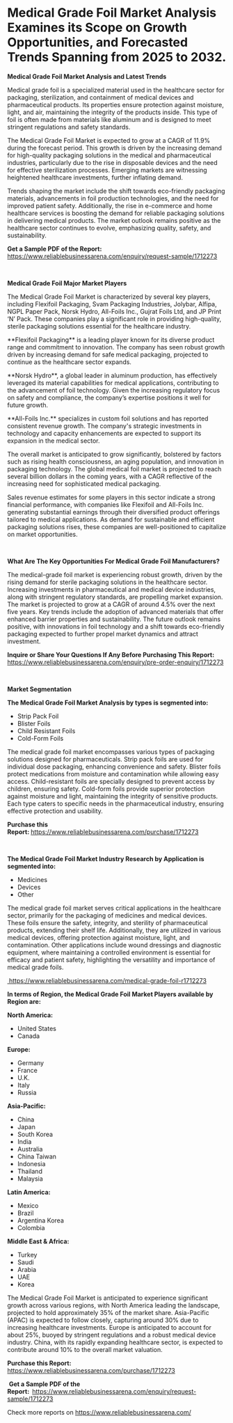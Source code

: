 <p><h1>Medical Grade Foil Market Analysis Examines its Scope on Growth Opportunities, and Forecasted Trends Spanning from 2025 to 2032.</h1></p><p><strong>Medical Grade Foil Market Analysis and Latest Trends</strong></p>
<p><p>Medical grade foil is a specialized material used in the healthcare sector for packaging, sterilization, and containment of medical devices and pharmaceutical products. Its properties ensure protection against moisture, light, and air, maintaining the integrity of the products inside. This type of foil is often made from materials like aluminum and is designed to meet stringent regulations and safety standards.</p><p>The Medical Grade Foil Market is expected to grow at a CAGR of 11.9% during the forecast period. This growth is driven by the increasing demand for high-quality packaging solutions in the medical and pharmaceutical industries, particularly due to the rise in disposable devices and the need for effective sterilization processes. Emerging markets are witnessing heightened healthcare investments, further inflating demand. </p><p>Trends shaping the market include the shift towards eco-friendly packaging materials, advancements in foil production technologies, and the need for improved patient safety. Additionally, the rise in e-commerce and home healthcare services is boosting the demand for reliable packaging solutions in delivering medical products. The market outlook remains positive as the healthcare sector continues to evolve, emphasizing quality, safety, and sustainability.</p></p>
<p><strong>Get a Sample PDF of the Report:&nbsp;</strong> <a href="https://www.reliablebusinessarena.com/enquiry/request-sample/1712273?utm_campaign=1912&utm_medium=2&utm_source=Github&utm_content=ia&utm_term=11012025&utm_id=medical-grade-foil">https://www.reliablebusinessarena.com/enquiry/request-sample/1712273</a></p>
<p>&nbsp;</p>
<p><strong>Medical Grade Foil Major Market Players</strong></p>
<p><p>The Medical Grade Foil Market is characterized by several key players, including Flexifoil Packaging, Svam Packaging Industries, Jolybar, Alfipa, NGPL Paper Pack, Norsk Hydro, All-Foils Inc., Gujrat Foils Ltd, and JP Print ‘N’ Pack. These companies play a significant role in providing high-quality, sterile packaging solutions essential for the healthcare industry.</p><p>**Flexifoil Packaging** is a leading player known for its diverse product range and commitment to innovation. The company has seen robust growth driven by increasing demand for safe medical packaging, projected to continue as the healthcare sector expands. </p><p>**Norsk Hydro**, a global leader in aluminum production, has effectively leveraged its material capabilities for medical applications, contributing to the advancement of foil technology. Given the increasing regulatory focus on safety and compliance, the company’s expertise positions it well for future growth.</p><p>**All-Foils Inc.** specializes in custom foil solutions and has reported consistent revenue growth. The company's strategic investments in technology and capacity enhancements are expected to support its expansion in the medical sector.</p><p>The overall market is anticipated to grow significantly, bolstered by factors such as rising health consciousness, an aging population, and innovation in packaging technology. The global medical foil market is projected to reach several billion dollars in the coming years, with a CAGR reflective of the increasing need for sophisticated medical packaging.</p><p>Sales revenue estimates for some players in this sector indicate a strong financial performance, with companies like Flexifoil and All-Foils Inc. generating substantial earnings through their diversified product offerings tailored to medical applications. As demand for sustainable and efficient packaging solutions rises, these companies are well-positioned to capitalize on market opportunities.</p></p>
<p>&nbsp;</p>
<p><strong>What Are The Key Opportunities For Medical Grade Foil Manufacturers?</strong></p>
<p><p>The medical-grade foil market is experiencing robust growth, driven by the rising demand for sterile packaging solutions in the healthcare sector. Increasing investments in pharmaceutical and medical device industries, along with stringent regulatory standards, are propelling market expansion. The market is projected to grow at a CAGR of around 4.5% over the next five years. Key trends include the adoption of advanced materials that offer enhanced barrier properties and sustainability. The future outlook remains positive, with innovations in foil technology and a shift towards eco-friendly packaging expected to further propel market dynamics and attract investment.</p></p>
<p><strong>Inquire or Share Your Questions If Any Before Purchasing This Report:</strong> <a href="https://www.reliablebusinessarena.com/enquiry/pre-order-enquiry/1712273?utm_campaign=1912&utm_medium=2&utm_source=Github&utm_content=ia&utm_term=11012025&utm_id=medical-grade-foil">https://www.reliablebusinessarena.com/enquiry/pre-order-enquiry/1712273</a></p>
<p>&nbsp;</p>
<p><strong>Market Segmentation</strong></p>
<p><strong>The Medical Grade Foil Market Analysis by types is segmented into:</strong></p>
<p><ul><li>Strip Pack Foil</li><li>Blister Foils</li><li>Child Resistant Foils</li><li>Cold-Form Foils</li></ul></p>
<p><p>The medical grade foil market encompasses various types of packaging solutions designed for pharmaceuticals. Strip pack foils are used for individual dose packaging, enhancing convenience and safety. Blister foils protect medications from moisture and contamination while allowing easy access. Child-resistant foils are specially designed to prevent access by children, ensuring safety. Cold-form foils provide superior protection against moisture and light, maintaining the integrity of sensitive products. Each type caters to specific needs in the pharmaceutical industry, ensuring effective protection and usability.</p></p>
<p><strong>Purchase this Report:&nbsp;</strong><a href="https://www.reliablebusinessarena.com/purchase/1712273?utm_campaign=1912&utm_medium=2&utm_source=Github&utm_content=ia&utm_term=11012025&utm_id=medical-grade-foil">https://www.reliablebusinessarena.com/purchase/1712273</a></p>
<p>&nbsp;</p>
<p><strong>The Medical Grade Foil Market Industry Research by Application is segmented into:</strong></p>
<p><ul><li>Medicines</li><li>Devices</li><li>Other</li></ul></p>
<p><p>The medical grade foil market serves critical applications in the healthcare sector, primarily for the packaging of medicines and medical devices. These foils ensure the safety, integrity, and sterility of pharmaceutical products, extending their shelf life. Additionally, they are utilized in various medical devices, offering protection against moisture, light, and contamination. Other applications include wound dressings and diagnostic equipment, where maintaining a controlled environment is essential for efficacy and patient safety, highlighting the versatility and importance of medical grade foils.</p></p>
<p><a href="https://www.reliablebusinessarena.com/medical-grade-foil-r1712273?utm_campaign=1912&utm_medium=2&utm_source=Github&utm_content=ia&utm_term=11012025&utm_id=medical-grade-foil">&nbsp;https://www.reliablebusinessarena.com/medical-grade-foil-r1712273</a></p>
<p><strong>In terms of Region, the Medical Grade Foil Market Players available by Region are:</strong></p>
<p>
    <p> <strong> North America: </strong>
        <ul>
            <li>United States</li>
            <li>Canada</li>
        </ul>
        </p> 
    <p> <strong> Europe: </strong>
        <ul>
            <li>Germany</li>
            <li>France</li>
            <li>U.K.</li>
            <li>Italy</li>
            <li>Russia</li>
        </ul>
        </p> 
    <p> <strong> Asia-Pacific: </strong>
        <ul>
            <li>China</li>
            <li>Japan</li>
            <li>South Korea</li>
            <li>India</li>
            <li>Australia</li>
            <li>China Taiwan</li>
            <li>Indonesia</li>
            <li>Thailand</li>
            <li>Malaysia</li>
        </ul>
        </p> 
    <p> <strong> Latin America: </strong>
        <ul>
            <li>Mexico</li>
            <li>Brazil</li>
            <li>Argentina Korea</li>
            <li>Colombia</li>
        </ul>
        </p> 
    <p> <strong> Middle East & Africa: </strong>
        <ul>
            <li>Turkey</li>
            <li>Saudi</li>
            <li>Arabia</li>
            <li>UAE</li>
            <li>Korea</li>
        </ul>
    </p>
    </p>
<p><p>The Medical Grade Foil Market is anticipated to experience significant growth across various regions, with North America leading the landscape, projected to hold approximately 35% of the market share. Asia-Pacific (APAC) is expected to follow closely, capturing around 30% due to increasing healthcare investments. Europe is anticipated to account for about 25%, buoyed by stringent regulations and a robust medical device industry. China, with its rapidly expanding healthcare sector, is expected to contribute around 10% to the overall market valuation.</p></p>
<p><strong>Purchase this Report: </strong><a href="https://www.reliablebusinessarena.com/purchase/1712273?utm_campaign=1912&utm_medium=2&utm_source=Github&utm_content=ia&utm_term=11012025&utm_id=medical-grade-foil">https://www.reliablebusinessarena.com/purchase/1712273</a></p>
<p>&nbsp;<strong>Get a Sample PDF of the Report:&nbsp;&nbsp;</strong><a href="https://www.reliablebusinessarena.com/enquiry/request-sample/1712273?utm_campaign=1912&utm_medium=2&utm_source=Github&utm_content=ia&utm_term=11012025&utm_id=medical-grade-foil">https://www.reliablebusinessarena.com/enquiry/request-sample/1712273</a></p>
<p><strong></strong></p>
<p>Check more reports on <a href="https://www.reliablebusinessarena.com/?utm_campaign=1912&utm_medium=2&utm_source=Github&utm_content=ia&utm_term=11012025&utm_id=medical-grade-foil">https://www.reliablebusinessarena.com/</a></p>